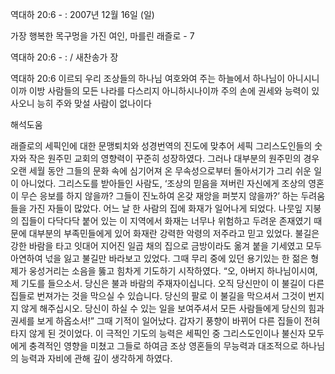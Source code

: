역대하 20:6 - : 
2007년 12월 16일 (일)

가장 행복한 목구멍을 가진 여인, 마를린 래즐로 - 7



역대하 20:6 - : / 새찬송가  장


역대하 20:6
이르되 우리 조상들의 하나님 여호와여 주는 하늘에서 하나님이 아니시니이까 이방 사람들의 모든 나라를 다스리지 아니하시나이까 주의 손에 권세와 능력이 있사오니 능히 주와 맞설 사람이 없나이다

해석도움





래즐로의 세픽인에 대한 문맹퇴치와 성경번역의 진도에 맞추어 세픽 그리스도인들의 숫자와 작은 원주민 교회의 영향력이 꾸준히 성장하였다. 
그러나 대부분의 원주민의 경우 오랜 세월 동안 그들의 문화 속에 심기어져 온 무속성으로부터 돌아서기가 그리 쉬운 일이 아니었다. 그리스도를 받아들인 사람도, ‘조상의 믿음을 져버린 자신에게 조상의 영혼이 무슨 응보를 하지 않을까? 그들이 진노하여 온갖 재앙을 퍼붓지 않을까?’ 하는 두려움들을 가진 자들이 많았다.
어느 날 한 사람의 집에 화재가 일어나게 되었다. 나뭇잎 지붕의 집들이 다닥다닥 붙어 있는 이 지역에서 화재는 너무나 위험하고 두려운 존재였기 때문에 대부분의 부족민들에게 있어 화재란 강력한 악령의 저주라고 믿고 있었다. 불길은 강한 바람을 타고 잇대어 지어진 일곱 채의 집으로 금방이라도 옮겨 붙을 기세였고 모두 아연하여 넋을 잃고 불길만 바라보고 있었다. 그때 무리 중에 있던 용기있는 한 젊은 형제가 웅성거리는 소음을 뚫고 힘차게 기도하기 시작하였다.
“오, 아버지 하나님이시여, 제 기도를 들으소서. 당신은 불과 바람의 주재자이십니다. 오직 당신만이 이 불길이 다른 집들로 번져가는 것을 막으실 수 있습니다. 당신의 팔로 이 불길을 막으셔서 그것이 번지지 않게 해주십시오. 당신이 하실 수 있는 일을 보여주셔서 모든 사람들에게 당신의 힘과 권세를 보게 하옵소서!”
그때 기적이 일어났다. 갑자기 풍향이 바뀌어 다른 집들이 전혀 타지 않게 된 것이었다.
이 극적인 기도의 능력은 세픽인 중 그리스도인이나 불신자 모두에게 충격적인 영향을 미쳤고 그들로 하여금 조상 영혼들의 무능력과 대조적으로 하나님의 능력과 자비에 관해 깊이 생각하게 하였다.